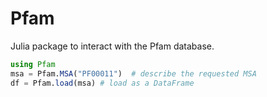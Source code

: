 # Pfam

Julia package to interact with the Pfam database.

```julia
using Pfam
msa = Pfam.MSA("PF00011")  # describe the requested MSA
df = Pfam.load(msa) # load as a DataFrame
```

